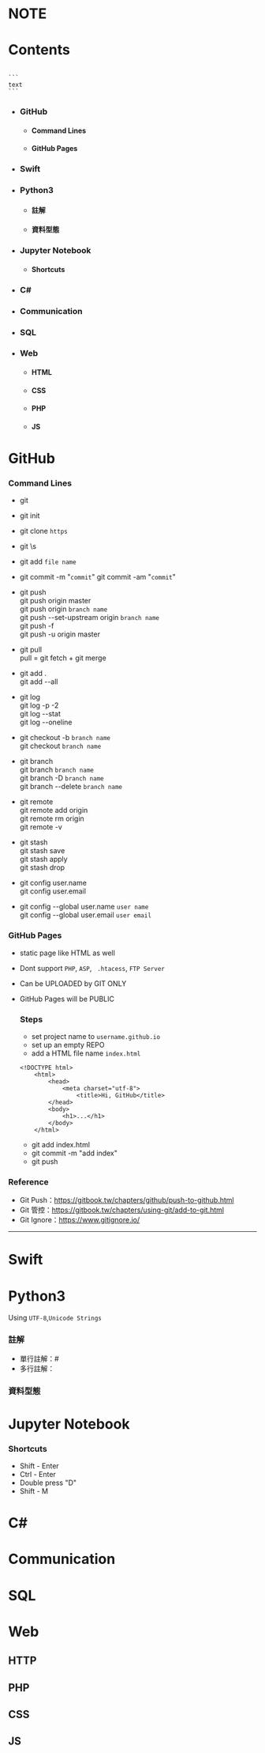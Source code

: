 # NOTE
# Contents

<pre><code>
```
text
```
</code></pre>

+ ### GitHub
	+ #### Command Lines
	+ #### GitHub Pages

+ ### Swift

+ ### Python3
	+ #### 註解
	+ #### 資料型態

+ ### Jupyter Notebook
	+ #### Shortcuts

+ ### C#

+ ### Communication

+ ### SQL

+ ### Web
	+ #### HTML
	+ #### CSS
	+ #### PHP
	+ #### JS


# GitHub

### Command Lines
+   git
+   git init
+   git clone `https`
+   git \s
+   git add `file name`
+   git commit -m "`commit`"
    git commit -am "`commit`"
  
+   git push  
    git push origin master  
    git push origin `branch name`  
    git push --set-upstream origin `branch name`  
    git push -f  
    git push -u origin master  

+   git pull  
    pull = git fetch + git merge
    
+   git add .  
    git add --all
    
+   git log  
    git log -p -2  
    git log --stat  
    git log --oneline
    
+   git checkout -b `branch name`  
    git checkout `branch name`

+   git branch  
    git branch `branch name`  
    git branch -D `branch name`  
    git branch --delete `branch name`  

+ 	git remote  
	git remote add origin  
    git remote rm origin  
    git remote -v  

+   git stash  
    git stash save  
    git stash apply  
    git stash drop

+   git config user.name  
    git config user.email

+   git config --global user.name `user name`  
    git config --global user.email `user email`  

### GitHub Pages
+ static page like HTML as well
+ Dont support `PHP`, `ASP`, ` .htacess`, `FTP Server`
+ Can be UPLOADED by GIT ONLY
+ GitHub Pages will be PUBLIC

    ### Steps  
	+ set project name to `username.github.io`  
    + set up an empty REPO  
    + add a HTML file name `index.html`  
	```
	<!DOCTYPE html>
		<html>
		   	<head>
				<meta charset="utf-8">
					<title>Hi, GitHub</title>
			</head>
			<body>
				<h1>...</h1>
			</body>
		</html>
	```
	+ git add index.html  
	+ git commit -m "add index"
	+ git push


### Reference
+ Git Push：https://gitbook.tw/chapters/github/push-to-github.html
+ Git 管控：https://gitbook.tw/chapters/using-git/add-to-git.html
+ Git Ignore：https://www.gitignore.io/

----


# Swift

# Python3

Using `UTF-8`,`Unicode Strings`

### 註解
+ 單行註解：#
+ 多行註解：

### 資料型態

# Jupyter Notebook

### Shortcuts

+ Shift - Enter
+ Ctrl - Enter
+ Double press "D"
+ Shift - M

# C#

# Communication

# SQL

# Web
## HTTP
## PHP
## CSS
## JS
